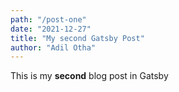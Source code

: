 ```yaml
---
path: "/post-one"
date: "2021-12-27"
title: "My second Gatsby Post"
author: "Adil Otha"
---
```


This is my **second** blog post in Gatsby
